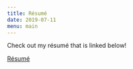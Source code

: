 ```yaml
---
title: Résumé
date: 2019-07-11
menu: main
---
```



Check out my résumé that is linked below!

[Résumé](/images/corlettiresume.jpg)
